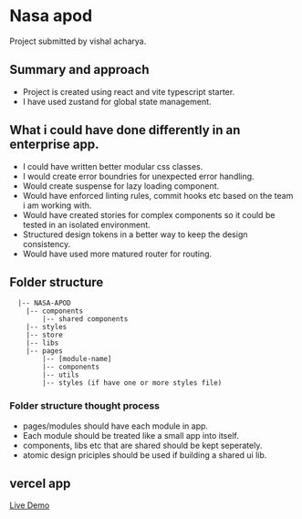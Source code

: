 # Nasa apod

Project submitted by vishal acharya.

## Summary and approach

- Project is created using react and vite typescript starter.
- I have used zustand for global state management.

## What i could have done differently in an enterprise app.

- I could have written better modular css classes.
- I would create error boundries for unexpected error handling.
- Would create suspense for lazy loading component.
- Would have enforced linting rules, commit hooks etc based on the team i am working with.
- Would have created stories for complex components so it could be tested in an isolated environment.
- Structured design tokens in a better way to keep the design consistency.
- Would have used more matured router for routing.

## Folder structure
```
  |-- NASA-APOD
    |-- components
        |-- shared components
    |-- styles
    |-- store
    |-- libs
    |-- pages
        |-- [module-name]
        |-- components
        |-- utils
        |-- styles (if have one or more styles file)
```
### Folder structure thought process
- pages/modules should have each module in app.
- Each module should be treated like a small app into itself.
- components, libs etc that are shared should be kept seperately.
- atomic design priciples should be used if building a shared ui lib.


## vercel app 

[Live Demo](https://obvious-nasa-take-home.vercel.app/)